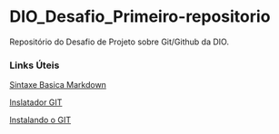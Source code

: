 # DIO_Desafio_Primeiro-repositorio
Repositório do Desafio de Projeto sobre Git/Github da DIO.

### Links Úteis
[Sintaxe Basica Markdown](https://www.markdownguide.org/basic-syntax/)

[Inslatador GIT](http://git-scm.com/download/win)

[Instalando o GIT](https://git-scm.com/book/pt-br/v2/Come%C3%A7ando-Instalando-o-Git)
